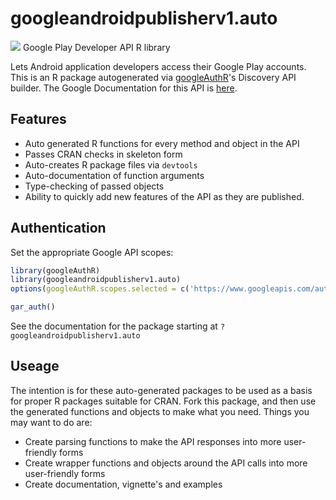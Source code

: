 # googleandroidpublisherv1.auto
![](https://www.google.com/images/icons/product/android-32.png)
Google Play Developer API R library

Lets Android application developers access their Google Play accounts.
This is an R package autogenerated via [googleAuthR](http://code.markedmondson.me/googleAuthR)'s Discovery API builder. 
The Google Documentation for this API is [here](https://developers.google.com/android-publisher).

## Features 
 * Auto generated R functions for every method and object in the API
 * Passes CRAN checks in skeleton form
 * Auto-creates R package files via `devtools`
 * Auto-documentation of function arguments
 * Type-checking of passed objects
 * Ability to quickly add new features of the API as they are published.

## Authentication
Set the appropriate Google API scopes:

```r
library(googleAuthR)
library(googleandroidpublisherv1.auto)
options(googleAuthR.scopes.selected = c('https://www.googleapis.com/auth/androidpublisher'))

gar_auth()
```
 See the documentation for the package starting at `?googleandroidpublisherv1.auto`
## Useage
The intention is for these auto-generated packages to be used as a basis for proper R packages suitable for CRAN.
Fork this package, and then use the generated functions and objects to make what you need.
Things you may want to do are:
* Create parsing functions to make the API responses into more user-friendly forms
* Create wrapper functions and objects around the API calls into more user-friendly forms
* Create documentation, vignette's and examples

